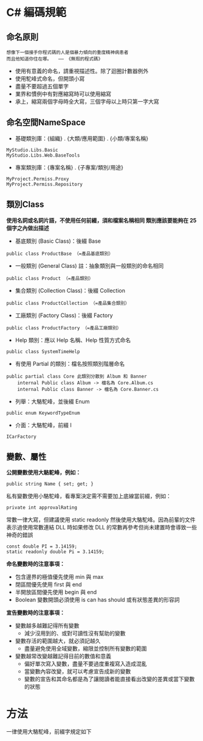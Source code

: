 # C# 編碼規範

## 命名原則
```
想像下一個接手你程式碼的人是個暴力傾向的重度精神病患者
而且他知道你住在哪。　　—— 《無瑕的程式碼》
```
- 使用有意義的命名，請重視描述性。除了迴圈計數器例外
- 使用駝峰式命名，但開頭小寫
- 盡量不要超過五個單字
- 業界和慣例中有對應縮寫時可以使用縮寫
- 承上，縮寫兩個字母時全大寫，三個字母以上時只第一字大寫

## 命名空間NameSpace

- 基礎類別庫：{組織} . {大類/應用範圍} . {小類/專案名稱}
```
MyStudio.Libs.Basic
MyStudio.Libs.Web.BaseTools
```
- 專案類別庫：{專案名稱} . {子專案/類別/用途}
```
MyProject.Permiss.Proxy
MyProject.Permiss.Repository
```

## 類別Class
**使用名詞或名詞片語，不使用任何前綴，須和檔案名稱相同 類別應該要能夠在 25 個字之內做出描述**

- 基底類別 (Basic Class)：後綴 Base
```
public class ProductBase （=產品基底類別）
```
- 一般類別 (General Class) 註：抽象類別與一般類別的命名相同
```
public class Product （=產品類別）
```
- 集合類別 (Collection Class)：後綴 Collection
```
public class ProductCollection （=產品集合類別）
```
- 工廠類別 (Factory Class)：後綴 Factory
```
public class ProductFactory （=產品工廠類別）
```
- Help 類別：應以 Help 名稱、Help 性質方式命名
```
public class SystemTimeHelp
```
- 有使用 Partial 的類別：檔名按照類別階層命名
```
public partial class Core 此類別分散到 Album 和 Banner
    internal Public class Album -> 檔名為 Core.Album.cs
    internal Public class Banner -> 檔名為 Core.Banner.cs
```    
- 列舉：大駱駝峰，並後綴 Enum
```
public enum KeywordTypeEnum
```
- 介面：大駱駝峰，前綴 I
```
ICarFactory
```

## 變數、屬性
**公開變數使用大駱駝峰，例如：**
```
public string Name { set; get; }
```
私有變數使用小駱駝峰，看專案決定需不需要加上底線當前綴，例如：
```
private int approvalRating
```
常數一律大寫，但建議使用 static readonly 然後使用大駱駝峰。因為前輩的文件表示過使用常數連結 DLL 時如果修改 DLL 的常數再參考但尚未建置時會導致一些神奇的錯誤
```
const double PI = 3.14159;
static readonly double Pi = 3.14159;
```

**命名變數時的注意事項：**
* 包含邊界的極值優先使用 min 與 max
* 閉區間優先使用 first 與 end
* 半開放區間優先使用 begin 與 end
* Boolean 變數開頭必須使用 is can has should 或有狀態差異的形容詞

**宣告變數時的注意事項：**
* 變數越多越難記得所有變數
    * 減少沒用到的、或對可讀性沒有幫助的變數
* 變數存活的範圍越大，就必須記越久
    * 盡量避免使用全域變數，縮限並控制所有變數的範圍
* 變數越常改變越難記得目前的數值和意義
    * 偏好單次寫入變數，盡量不要過度重複寫入造成混亂
    * 當變數內容改變，就可以考慮宣告成新的變數
    * 變數的宣告和其命名都是為了讓閱讀者能直接看出改變的差異或當下變數的狀態

# 方法
一律使用大駱駝峰，前綴字規定如下

